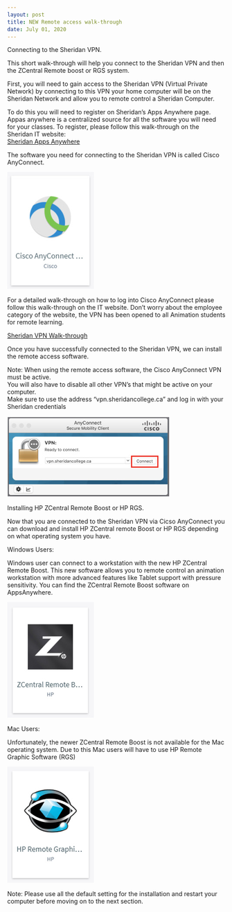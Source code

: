 ```yaml
---
layout: post
title: NEW Remote access walk-through  
date: July 01, 2020
---
```


Connecting to the Sheridan VPN.  
   
This short walk-through will help you connect to the Sheridan VPN and then the ZCentral Remote boost or RGS system.   
    
First, you will need to gain access to the Sheridan VPN (Virtual Private Network) by connecting to this VPN your home computer will be on the Sheridan Network and allow you to remote control a Sheridan Computer.  
   
To do this you will need to register on Sheridan’s Apps Anywhere page.  Appas anywhere is a centralized source for all the software you will need for your classes. To register, please follow this walk-through on the Sheridan IT website:   
[Sheridan Apps Anywhere](https://it.sheridancollege.ca/service-catalogue/software/appsanywhere.html)   
    
The software you need for connecting to the Sheridan VPN is called Cisco AnyConnect.   

<img src="../images/Cisco.jpg" alt="Cisco AnyConnect">   

For a detailed walk-through on how to log into Cisco AnyConnect please follow this walk-through on the IT website.  Don’t worry about the employee category of the website, the VPN has been opened to all Animation students for remote learning.  
   
[Sheridan VPN Walk-through](https://it.sheridancollege.ca/service-catalogue/software/employee/vpn.html) 
   
Once you have successfully connected to the Sheridan VPN, we can install the remote access software.  
   
Note:  When using the remote access software, the Cisco AnyConnect VPN must be active.  
You will also have to disable all other VPN’s that might be active on your computer.  
Make sure to use the address “vpn.sheridancollege.ca” and log in with your Sheridan credentials  
   
<img src="../images/vpn.jpg" alt="VPN Address">   
   
Installing HP ZCentral Remote Boost or HP RGS.   
   
Now that you are connected to the Sheridan VPN via Cicso AnyConnect you can download and install HP ZCentral remote Boost or HP RGS depending on what operating system you have.   
   
Windows Users:   
   
Windows user can connect to a workstation with the new HP ZCentral Remote Boost.  This new software allows you to remote control an animation workstation with more advanced features like Tablet support with pressure sensitivity.  You can find the ZCentral Remote Boost software on AppsAnywhere.   

<img src="../images/RemoteBoost.jpg" alt="ZCentral Icon">   
   
Mac Users:   
   
Unfortunately, the newer ZCentral Remote Boost is not available for the Mac operating system.  Due to this Mac users will have to use HP Remote Graphic Software (RGS)   
   
<img src="../images/RGS.jpg" alt="RGS Icon">   
   
Note:  Please use all the default setting for the installation and restart your computer before moving on to the next section.   
    
